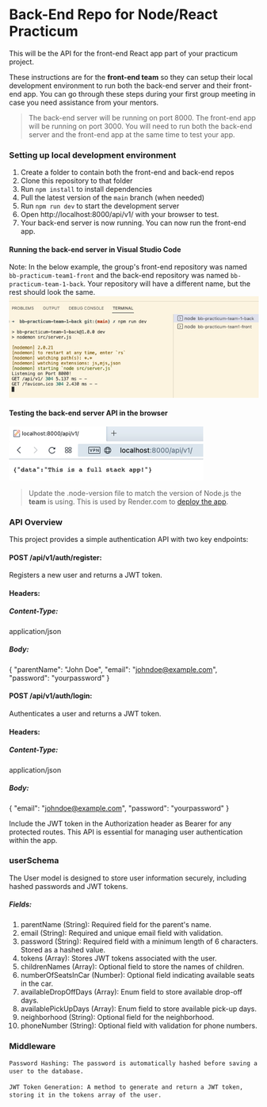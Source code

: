 # Back-End Repo for Node/React Practicum

This will be the API for the front-end React app part of your practicum project.

These instructions are for the **front-end team** so they can setup their local development environment to run 
both the back-end server and their front-end app. You can go through these steps during your first group meeting 
in case you need assistance from your mentors.

>The back-end server will be running on port 8000. The front-end app will be running on port 3000. You will need to run both the back-end server and the front-end app at the same time to test your app.

### Setting up local development environment

1. Create a folder to contain both the front-end and back-end repos 
2. Clone this repository to that folder
3. Run `npm install` to install dependencies
4. Pull the latest version of the `main` branch (when needed)
5. Run `npm run dev` to start the development server
6. Open http://localhost:8000/api/v1/ with your browser to test.
7. Your back-end server is now running. You can now run the front-end app.

#### Running the back-end server in Visual Studio Code

Note: In the below example, the group's front-end repository was named `bb-practicum-team1-front` and the back-end repository was named `bb-practicum-team-1-back`. Your repository will have a different name, but the rest should look the same.
![vsc running](images/back-end-running-vsc.png)

#### Testing the back-end server API in the browser

![browser server](images/back-end-running-browser.png)

>Update the .node-version file to match the version of Node.js the **team** is using. This is used by Render.com to [deploy the app](https://render.com/docs/node-version).


### API Overview

This project provides a simple authentication API with two key endpoints:

#### POST /api/v1/auth/register: 
Registers a new user and returns a JWT token.

#### Headers: 
##### Content-Type:
application/json
##### Body:
{
   "parentName": "John Doe",
   "email": "johndoe@example.com",
   "password": "yourpassword"
}

#### POST /api/v1/auth/login: 
Authenticates a user and returns a JWT token.

#### Headers: 
##### Content-Type: 
application/json
##### Body:
{
  "email": "johndoe@example.com",
  "password": "yourpassword"
}

Include the JWT token in the Authorization header as Bearer <token> for any protected routes. This API is essential for managing user authentication within the app.

### userSchema

The User model is designed to store user information securely, including hashed passwords and JWT tokens.

##### Fields:

1. parentName (String): Required field for the parent's name.
2.  email (String): Required and unique email field with validation.
3.  password (String): Required field with a minimum length of 6 characters. Stored as a hashed value.
4.  tokens (Array): Stores JWT tokens associated with the user.
5.  childrenNames (Array): Optional field to store the names of children.
6.  numberOfSeatsInCar (Number): Optional field indicating available seats in the car.
7.  availableDropOffDays (Array): Enum field to store available drop-off days.
8.  availablePickUpDays (Array): Enum field to store available pick-up days.
9.  neighborhood (String): Optional field for the neighborhood.
10. phoneNumber (String): Optional field with validation for phone numbers.

### Middleware

    Password Hashing: The password is automatically hashed before saving a user to the database.

    JWT Token Generation: A method to generate and return a JWT token, storing it in the tokens array of the user.
